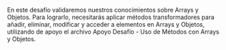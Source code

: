 En este desafío validaremos nuestros conocimientos sobre Arrays y Objetos. Para lograrlo,
necesitarás aplicar métodos transformadores para añadir, eliminar, modificar y acceder a
elementos en Arrays y Objetos, utilizando de apoyo el archivo Apoyo Desafío - Uso de
Métodos con Arrays y Objetos.
